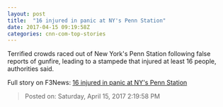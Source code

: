 ```yaml
---
layout: post
title:  "16 injured in panic at NY's Penn Station"
date: 2017-04-15 09:19:58Z
categories: cnn-com-top-stories
---
```


Terrified crowds raced out of New York's Penn Station following false reports of gunfire, leading to a stampede that injured at least 16 people, authorities said.


Full story on F3News: [16 injured in panic at NY's Penn Station](http://www.f3nws.com/n/ZQacqG)

> Posted on: Saturday, April 15, 2017 2:19:58 PM
